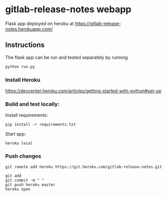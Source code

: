 # gitlab-release-notes webapp

Flask app deployed on heroku at https://gitlab-release-notes.herokuapp.com/


## Instructions

The flask app can be run and tested separately by running
```bash
python run.py
```

### Install Heroku

https://devcenter.heroku.com/articles/getting-started-with-python#set-up


### Build and test locally:

Install requirements:
```
pip install -r requirements.txt
```

Start app:
```
heroku local
```

### Push changes

```
git remote add heroku https://git.heroku.com/gitlab-release-notes.git
```

```
git add
git commit -m " "
git push heroku master
heroku open
```
